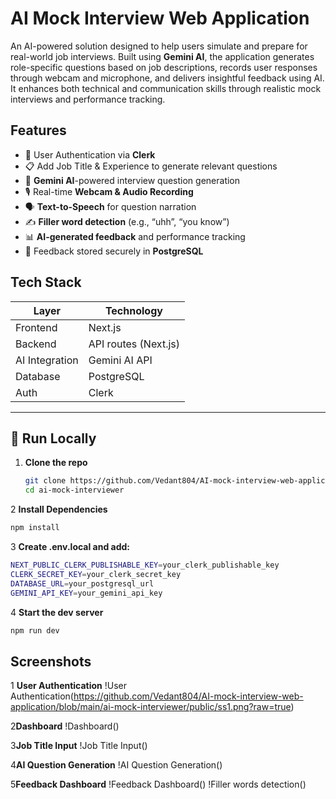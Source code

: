 # AI Mock Interview Web Application

An AI-powered solution designed to help users simulate and prepare for real-world job interviews. Built using **Gemini AI**, the application generates role-specific questions based on job descriptions, records user responses through webcam and microphone, and delivers insightful feedback using AI. It enhances both technical and communication skills through realistic mock interviews and performance tracking.

## Features

- 🔐 User Authentication via **Clerk**
- 📋 Add Job Title & Experience to generate relevant questions
- 🧠 **Gemini AI**-powered interview question generation
- 🎙️ Real-time **Webcam & Audio Recording**
- 🗣️ **Text-to-Speech** for question narration
- ✍️ **Filler word detection** (e.g., “uhh”, “you know”)
- 📊 **AI-generated feedback** and performance tracking
- 🧾 Feedback stored securely in **PostgreSQL**

## Tech Stack
| Layer        | Technology               |
|--------------|---------------------------|
| Frontend     | Next.js                   |
| Backend      | API routes (Next.js)      |
| AI Integration | Gemini AI API           |
| Database     | PostgreSQL                |
| Auth         | Clerk                     |

---

## 🧪 Run Locally

1. **Clone the repo**
   ```bash
   git clone https://github.com/Vedant804/AI-mock-interview-web-application.git
   cd ai-mock-interviewer
   
2 **Install Dependencies**
   ```bash
   npm install
```
3 **Create .env.local and add:**
   ```bash
NEXT_PUBLIC_CLERK_PUBLISHABLE_KEY=your_clerk_publishable_key
CLERK_SECRET_KEY=your_clerk_secret_key
DATABASE_URL=your_postgresql_url
GEMINI_API_KEY=your_gemini_api_key
```
4 **Start the dev server**
   ```bash
npm run dev
```

## Screenshots

1 **User Authentication**
!User Authentication(https://github.com/Vedant804/AI-mock-interview-web-application/blob/main/ai-mock-interviewer/public/ss1.png?raw=true)

2**Dashboard**
!Dashboard()

3**Job Title Input**
!Job Title Input()

4**AI Question Generation**
!AI Question Generation()

5**Feedback Dashboard**
!Feedback Dashboard()
!Filler words detection()








